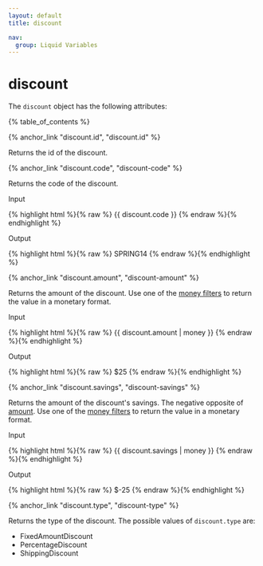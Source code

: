 ```yaml
---
layout: default
title: discount

nav:
  group: Liquid Variables
---
```


# discount

The  <code>discount</code> object has the following attributes:

<a id="topofpage"></a>
{% table_of_contents %}


{% anchor_link "discount.id", "discount.id" %}

Returns the id of the discount.







{% anchor_link "discount.code", "discount-code" %}

Returns the code of the discount. 

<p class="input">Input</p>
<div>
{% highlight html %}{% raw %}
{{ discount.code }}
{% endraw %}{% endhighlight %}
</div>

<p class="output">Output</p>
<div>
{% highlight html %}{% raw %}
SPRING14
{% endraw %}{% endhighlight %}
</div>









{% anchor_link "discount.amount", "discount-amount" %}

Returns the amount of the discount. Use one of the <a href="/themes/liquid-documentation/filters/money-filters/">money filters</a> to return the value in a monetary format.</p>

<p class="input">Input</p>
<div>
{% highlight html %}{% raw %}
{{ discount.amount | money }}
{% endraw %}{% endhighlight %}
</div>

<p class="output">Output</p>
<div>
{% highlight html %}{% raw %}
$25
{% endraw %}{% endhighlight %}
</div>









{% anchor_link "discount.savings", "discount-savings" %}

Returns the amount of the discount's savings. The negative opposite of <a href="#discount.amount">amount</a>. Use one of the <a href="/themes/liquid-documentation/filters/money-filters/">money filters</a> to return the value in a monetary format.</p>

<p class="input">Input</p>
<div>
{% highlight html %}{% raw %}
{{ discount.savings | money }}
{% endraw %}{% endhighlight %}
</div>

<p class="output">Output</p>
<div>
{% highlight html %}{% raw %}
$-25
{% endraw %}{% endhighlight %}
</div>







{% anchor_link "discount.type", "discount-type" %}

Returns the type of the discount. The possible values of <code>discount.type</code> are:

- FixedAmountDiscount
- PercentageDiscount
- ShippingDiscount


